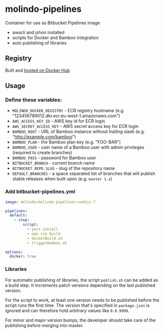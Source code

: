 # molindo-pipelines

Container for use as Bitbucket Pipelines image

- awscli and jshon installed
- scripts for Docker and Bamboo integration
- auto publishing of libraries

## Registry

Built and [hosted on Docker Hub](https://hub.docker.com/r/molindo/molindo-pipelines/)

## Usage

### Define these variables:

- `MOLINDO_DOCKER_REGISTRY` - ECR registry hostname (e.g. "123456789012.dkr.ecr.eu-west-1.amazonaws.com")
- `AWS_ACCESS_KEY_ID` - AWS key id for ECR login
- `AWS_SECRET_ACCESS_KEY` - AWS secret access key for ECR login
- `BAMBOO_ROOT` - URL of Bamboo instance without trailing slash (e.g. "http://example.com/bamboo")
- `BAMBOO_PLAN` - the Bamboo plan key (e.g. "FOO-BAR")
- `BAMBOO_USER` - user name of a Bamboo user with admin privileges (required to create branches)
- `BAMBOO_PASS` - password for Bamboo user
- `BITBUCKET_BRANCH` - current branch name
- `BITBUCKET_REPO_SLUG` - slug of the repository name
- `DEFAULT_BRANCHES` - a space separated list of branches that will publish stable releases when built upon (e.g. `master 1.x`)

### Add bitbucket-pipelines.yml

```yml
image: molindo/molindo-pipelines:nodejs-7

pipelines:
  default:
    - step:
        script:
          - yarn install
          - npm run build
          - dockerBuild.sh
          - triggerBamboo.sh

options:
  docker: true
```

### Libraries

For automatic publishing of libraries, the script `publish.sh` can be added as a build step. It increments patch versions depending on the last published version.

For the script to work, at least one version needs to be published before the script runs the first time. The version that's specified in `package.json` is ignored and can therefore hold arbitrary values like `0.0.9999`.

For minor and major version bumps, the developer should take care of the publishing before merging into master.
